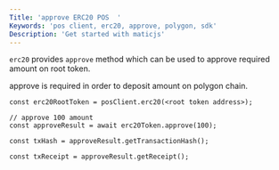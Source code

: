 ```yaml
---
Title: 'approve ERC20 POS  '
Keywords: 'pos client, erc20, approve, polygon, sdk'
Description: 'Get started with maticjs'
---
```


`erc20` provides `approve` method which can be used to approve required amount on root token.

approve is required in order to deposit amount on polygon chain.

```
const erc20RootToken = posClient.erc20(<root token address>);

// approve 100 amount
const approveResult = await erc20Token.approve(100);

const txHash = approveResult.getTransactionHash();

const txReceipt = approveResult.getReceipt();

```
